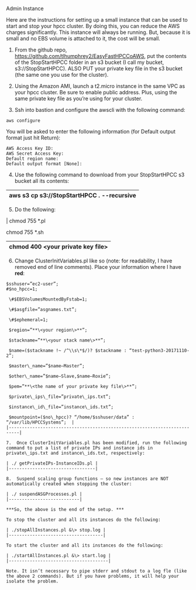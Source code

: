 Admin Instance

Here are the instructions for setting up a small instance that can be used to start and stop your hpcc cluster. By doing this, you can reduce the AWS charges significantly. This instance will always be running. But, because it is small and no EBS volume is attached to it, the cost will be small.

1.  From the github repo, <https://github.com/tlhumphrey2/EasyFastHPCCoAWS>, put the contents of the StopStartHPCC folder in an s3 bucket (I call my bucket, s3://StopStartHPCC). ALSO PUT your private key file in the s3 bucket (the same one you use for the cluster).

2.  Using the Amazon AMI, launch a t2.micro instance in the same VPC as your hpcc cluster. Be sure to enable public address. Plus, using the same private key file as you’re using for your cluster.

3.  Ssh into bastion and configure the awscli with the following command:

```
aws configure
```

You will be asked to enter the following information (for Default output format just hit Return):

```
AWS Access Key ID:                            
AWS Secret Access Key:                           
Default region name:                
Default output format [None]:
```

4.  Use the following command to download from your StopStartHPCC s3 bucket all its contents:

| aws s3 cp s3://StopStartHPCC . --recursive |
|--------------------------------------------|

5.  Do the following:

| chmod 755 \*.pl                         
                                          
 chmod 755 \*.sh                          
                                          
 chmod 400 **\<your private key file\>**  |
|-----------------------------------------|

6.  Change ClusterInitVariables.pl like so (note: for readability, I have removed end of line comments). Place your information where I have **red**:

```
$sshuser=”ec2-user”;                                                     
#$no_hpcc=1;                                                            
                                                                           
 \#$EBSVolumesMountedByFstab=1;                                            
                                                                           
 \#$asgfile=”asgnames.txt”;                                                
                                                                           
 \#$ephemeral=1;                                                           
                                                                           
 $region=”**\<your region\>**”;                                            
                                                                           
 $stackname=”**\<your stack name\>**”;                                     
                                                                           
 $name=($stackname !~ /^\\s\*$/)? $stackname : “test-python3-20171110-2”;  
                                                                           
 $master\_name=”$name—Master”;                                             
                                                                           
 $other\_name=”$name—Slave,$name—Roxie”;                                   
                                                                           
 $pem=”**\<the name of your private key file\>**”;                         
                                                                           
 $private\_ips\_file=”private\_ips.txt”;                                   
                                                                           
 $instance\_id\_file=”instance\_ids.txt”;                                  
                                                                           
 $mountpoint=($no\_hpcc)? “/home/$sshuser/data” : “/var/lib/HPCCSystems”;  |
|--------------------------------------------------------------------------|

7.  Once ClusterInitVariables.pl has been modified, run the following command to put a list of private IPs and instance ids in private\_ips.txt and instance\_ids.txt, respectively:

| ./ getPrivateIPs-InstanceIDs.pl |
|---------------------------------|

8.  Suspend scaling group functions – so new instances are NOT automatically created when stopping the cluster:

| ./ suspendASGProcesses.pl |
|---------------------------|

***So, the above is the end of the setup. ***

To stop the cluster and all its instances do the following:

| ./stopAllInstances.pl &\> stop.log |
|------------------------------------|

To start the cluster and all its instances do the following:

| ./startAllInstances.pl &\> start.log |
|--------------------------------------|

Note. It isn’t necessary to pipe stderr and stdout to a log fle (like the above 2 commands). But if you have problems, it will help your isolate the problem.

